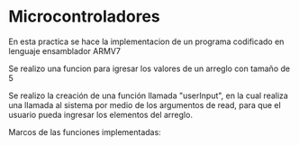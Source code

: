 # Microcontroladores

En esta practica se hace la implementacion de un programa codificado en lenguaje ensamblador ARMV7

Se realizo una funcion para igresar los valores de un arreglo con tamaño de 5 

Se realizo la creación de una función llamada "userInput", en la cual realiza una llamada al sistema por medio de los argumentos de read, para que el usuario pueda ingresar los elementos del arreglo.













Marcos de las funciones implementadas:


